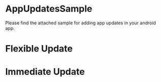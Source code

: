 # AppUpdatesSample
Please find the attached sample for adding app updates in your android app.
# Flexible Update
# Immediate Update
